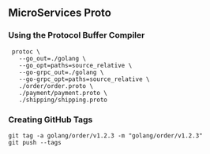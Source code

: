 ## MicroServices Proto

### Using the Protocol Buffer Compiler

 ```
  protoc \
    --go_out=./golang \
    --go_opt=paths=source_relative \
    --go-grpc_out=./golang \
    --go-grpc_opt=paths=source_relative \
    ./order/order.proto \
    ./payment/payment.proto \
    ./shipping/shipping.proto
  ```

### Creating GitHub Tags
```
git tag -a golang/order/v1.2.3 -m "golang/order/v1.2.3"
git push --tags
```